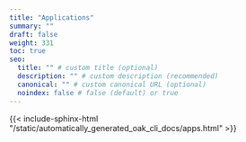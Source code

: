 ```yaml
---
title: "Applications"
summary: ""
draft: false
weight: 331
toc: true
seo:
  title: "" # custom title (optional)
  description: "" # custom description (recommended)
  canonical: "" # custom canonical URL (optional)
  noindex: false # false (default) or true
---
```


<!-- {{< include-html "/static/automatically_generated_oak_cli_docs/apps.html" >}} -->
{{< include-sphinx-html "/static/automatically_generated_oak_cli_docs/apps.html" >}}
